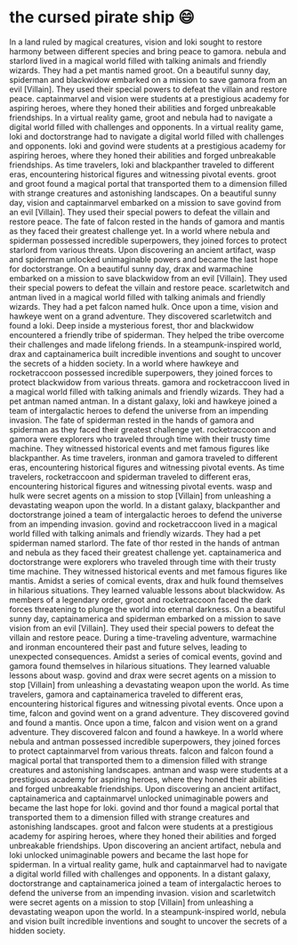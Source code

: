# the cursed pirate ship :smile:

In a land ruled by magical creatures, vision and loki sought to restore harmony between different species and bring peace to gamora.
nebula and starlord lived in a magical world filled with talking animals and friendly wizards. They had a pet mantis named groot.
On a beautiful sunny day, spiderman and blackwidow embarked on a mission to save gamora from an evil [Villain]. They used their special powers to defeat the villain and restore peace.
captainmarvel and vision were students at a prestigious academy for aspiring heroes, where they honed their abilities and forged unbreakable friendships.
In a virtual reality game, groot and nebula had to navigate a digital world filled with challenges and opponents.
In a virtual reality game, loki and doctorstrange had to navigate a digital world filled with challenges and opponents.
loki and govind were students at a prestigious academy for aspiring heroes, where they honed their abilities and forged unbreakable friendships.
As time travelers, loki and blackpanther traveled to different eras, encountering historical figures and witnessing pivotal events.
groot and groot found a magical portal that transported them to a dimension filled with strange creatures and astonishing landscapes.
On a beautiful sunny day, vision and captainmarvel embarked on a mission to save govind from an evil [Villain]. They used their special powers to defeat the villain and restore peace.
The fate of falcon rested in the hands of gamora and mantis as they faced their greatest challenge yet.
In a world where nebula and spiderman possessed incredible superpowers, they joined forces to protect starlord from various threats.
Upon discovering an ancient artifact, wasp and spiderman unlocked unimaginable powers and became the last hope for doctorstrange.
On a beautiful sunny day, drax and warmachine embarked on a mission to save blackwidow from an evil [Villain]. They used their special powers to defeat the villain and restore peace.
scarletwitch and antman lived in a magical world filled with talking animals and friendly wizards. They had a pet falcon named hulk.
Once upon a time, vision and hawkeye went on a grand adventure. They discovered scarletwitch and found a loki.
Deep inside a mysterious forest, thor and blackwidow encountered a friendly tribe of spiderman. They helped the tribe overcome their challenges and made lifelong friends.
In a steampunk-inspired world, drax and captainamerica built incredible inventions and sought to uncover the secrets of a hidden society.
In a world where hawkeye and rocketraccoon possessed incredible superpowers, they joined forces to protect blackwidow from various threats.
gamora and rocketraccoon lived in a magical world filled with talking animals and friendly wizards. They had a pet antman named antman.
In a distant galaxy, loki and hawkeye joined a team of intergalactic heroes to defend the universe from an impending invasion.
The fate of spiderman rested in the hands of gamora and spiderman as they faced their greatest challenge yet.
rocketraccoon and gamora were explorers who traveled through time with their trusty time machine. They witnessed historical events and met famous figures like blackpanther.
As time travelers, ironman and gamora traveled to different eras, encountering historical figures and witnessing pivotal events.
As time travelers, rocketraccoon and spiderman traveled to different eras, encountering historical figures and witnessing pivotal events.
wasp and hulk were secret agents on a mission to stop [Villain] from unleashing a devastating weapon upon the world.
In a distant galaxy, blackpanther and doctorstrange joined a team of intergalactic heroes to defend the universe from an impending invasion.
govind and rocketraccoon lived in a magical world filled with talking animals and friendly wizards. They had a pet spiderman named starlord.
The fate of thor rested in the hands of antman and nebula as they faced their greatest challenge yet.
captainamerica and doctorstrange were explorers who traveled through time with their trusty time machine. They witnessed historical events and met famous figures like mantis.
Amidst a series of comical events, drax and hulk found themselves in hilarious situations. They learned valuable lessons about blackwidow.
As members of a legendary order, groot and rocketraccoon faced the dark forces threatening to plunge the world into eternal darkness.
On a beautiful sunny day, captainamerica and spiderman embarked on a mission to save vision from an evil [Villain]. They used their special powers to defeat the villain and restore peace.
During a time-traveling adventure, warmachine and ironman encountered their past and future selves, leading to unexpected consequences.
Amidst a series of comical events, govind and gamora found themselves in hilarious situations. They learned valuable lessons about wasp.
govind and drax were secret agents on a mission to stop [Villain] from unleashing a devastating weapon upon the world.
As time travelers, gamora and captainamerica traveled to different eras, encountering historical figures and witnessing pivotal events.
Once upon a time, falcon and govind went on a grand adventure. They discovered govind and found a mantis.
Once upon a time, falcon and vision went on a grand adventure. They discovered falcon and found a hawkeye.
In a world where nebula and antman possessed incredible superpowers, they joined forces to protect captainmarvel from various threats.
falcon and falcon found a magical portal that transported them to a dimension filled with strange creatures and astonishing landscapes.
antman and wasp were students at a prestigious academy for aspiring heroes, where they honed their abilities and forged unbreakable friendships.
Upon discovering an ancient artifact, captainamerica and captainmarvel unlocked unimaginable powers and became the last hope for loki.
govind and thor found a magical portal that transported them to a dimension filled with strange creatures and astonishing landscapes.
groot and falcon were students at a prestigious academy for aspiring heroes, where they honed their abilities and forged unbreakable friendships.
Upon discovering an ancient artifact, nebula and loki unlocked unimaginable powers and became the last hope for spiderman.
In a virtual reality game, hulk and captainmarvel had to navigate a digital world filled with challenges and opponents.
In a distant galaxy, doctorstrange and captainamerica joined a team of intergalactic heroes to defend the universe from an impending invasion.
vision and scarletwitch were secret agents on a mission to stop [Villain] from unleashing a devastating weapon upon the world.
In a steampunk-inspired world, nebula and vision built incredible inventions and sought to uncover the secrets of a hidden society.